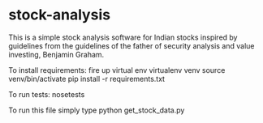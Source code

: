 # stock-analysis
This is a simple stock analysis software for Indian stocks inspired by guidelines from the guidelines of the father of security analysis and value investing, Benjamin Graham.

To install requirements:
fire up virtual env
virtualenv venv
source venv/bin/activate
pip install -r requirements.txt

To run tests:
nosetests


To run this file simply type python get_stock_data.py
